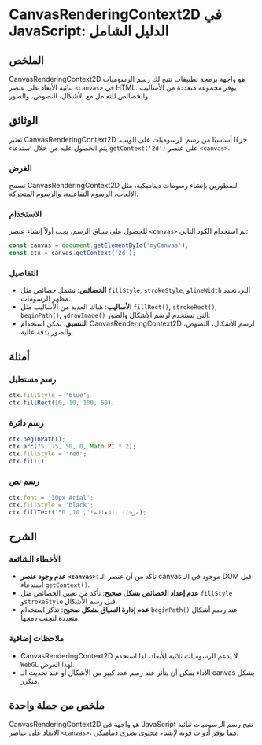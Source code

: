 <!--
Meta Description: # CanvasRenderingContext2D في JavaScript: الدليل الشامل ## الملخص CanvasRenderingContext2D هو واجهة برمجة تطبيقات تتيح لك رسم الرسوميات ثنائية الأبعاد...
Meta Keywords: ctx, رسم, canvas, canvasrenderingcontext2d, javascript
-->

# CanvasRenderingContext2D في JavaScript: الدليل الشامل

## الملخص
CanvasRenderingContext2D هو واجهة برمجة تطبيقات تتيح لك رسم الرسوميات ثنائية الأبعاد على عنصر `<canvas>` في HTML. يوفر مجموعة متعددة من الأساليب والخصائص للتعامل مع الأشكال، النصوص، والصور.

## الوثائق
تعتبر CanvasRenderingContext2D جزءًا أساسيًا من رسم الرسوميات على الويب. يتم الحصول عليه من خلال استدعاء `getContext('2d')` على عنصر `<canvas>`. 

### الغرض
تسمح CanvasRenderingContext2D للمطورين بإنشاء رسومات ديناميكية، مثل الألعاب، الرسوم التفاعلية، والرسوم المتحركة.

### الاستخدام
للحصول على سياق الرسم، يجب أولاً إنشاء عنصر `<canvas>` ثم استخدام الكود التالي:

```javascript
const canvas = document.getElementById('myCanvas');
const ctx = canvas.getContext('2d');
```

### التفاصيل
- **الخصائص**: تشمل خصائص مثل `fillStyle`, `strokeStyle`, و`lineWidth` التي تحدد مظهر الرسومات.
- **الأساليب**: هناك العديد من الأساليب مثل `fillRect()`, `strokeRect()`, `beginPath()`, و`drawImage()` التي تستخدم لرسم الأشكال والصور.
- **التنسيق**: يمكن استخدام CanvasRenderingContext2D لرسم الأشكال، النصوص، والصور بدقة عالية.

## أمثلة
### رسم مستطيل
```javascript
ctx.fillStyle = 'blue';
ctx.fillRect(10, 10, 100, 50);
```

### رسم دائرة
```javascript
ctx.beginPath();
ctx.arc(75, 75, 50, 0, Math.PI * 2);
ctx.fillStyle = 'red';
ctx.fill();
```

### رسم نص
```javascript
ctx.font = '30px Arial';
ctx.fillStyle = 'black';
ctx.fillText('مرحبًا بالعالم!', 10, 50);
```

## الشرح
### الأخطاء الشائعة
- **عدم وجود عنصر `<canvas>`**: تأكد من أن عنصر الـ canvas موجود في الـ DOM قبل استدعاء `getContext()`.
- **عدم إعداد الخصائص بشكل صحيح**: تأكد من تعيين الخصائص مثل `fillStyle` و`strokeStyle` قبل رسم الأشكال.
- **عدم إدارة السياق بشكل صحيح**: تذكر استخدام `beginPath()` عند رسم أشكال متعددة لتجنب دمجها.

### ملاحظات إضافية
- CanvasRenderingContext2D لا يدعم الرسوميات ثلاثية الأبعاد، لذا استخدم `WebGL` لهذا الغرض.
- الأداء يمكن أن يتأثر عند رسم عدد كبير من الأشكال أو عند تحديث الـ canvas بشكل متكرر.

## ملخص من جملة واحدة
CanvasRenderingContext2D هو واجهة في JavaScript تتيح رسم الرسوميات ثنائية الأبعاد على عناصر `<canvas>`، مما يوفر أدوات قوية لإنشاء محتوى بصري ديناميكي.